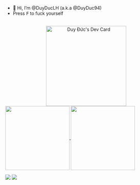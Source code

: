 - 👋 Hi, I’m @DuyDucLH (a.k.a @DuyDuc94)
- Press <kbd>F</kbd> to fuck yourself
<br>
<div style="text-align: center" id="daily-dev-card">
  <a href="https://app.daily.dev/duyduc94">
    <img src="https://api.daily.dev/devcards/973512fc4b2940248b19a0c50df3fb74.png?r=v25" width="250" alt="Duy Đức's Dev Card"/>
  </a>
</div>

<div>
<a href="https://github.com/DuyDucLH/github-readme-stats">
  <img height="200" align="center" src="https://github-readme-stats.vercel.app/api?username=DuyDucLH&show_icons=true&rank_icon=github" />
</a>
<a href="https://github.com/DuyDucLH/github-readme-stats">
  <img height="200" align="center" src="https://github-readme-stats.vercel.app/api/top-langs/?username=DuyDucLH&layout=compact&langs_count=10&card_width=300" />
</a>
</div>

![](https://hit.yhype.me/github/profile?user_id=117431803)
![](https://komarev.com/ghpvc/?username=DuyDucLH&style=plastic&label=People+Who+Found+Me)

